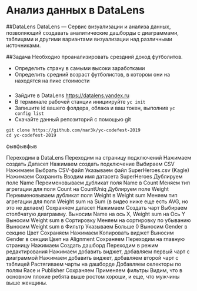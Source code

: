 # Анализ данных в DataLens

##DataLens
DataLens — Cервис визуализации и анализа данных, позволяющий создавать аналитические дашборды с диаграммами, таблицами и другими вариантами визуализации над различными источниками.

##Задача
Необходио проанализировать срездний доход футболитов.
* Определить страну в самыми высоки заработками
* Определить средний возраст футболистов, в котором они на находятся на пике стоимости

### 
* Зайдите в DataLens https://datalens.yandex.ru
* В терминале рабочей станции инициируйте `yc init`
* Запишите id вашего фолдера, облака и ваш токен, выполнив `yc config list`
* Скачайте данный репозиторий с помощью git
```
git clone https://github.com/nar3k/yc-codefest-2019
cd yc-codefest-2019
```
фывфывфыв



Переходим в DataLens
Переходим на страницу подключений
Нажимаем создать Датасет
Нажимаем создать подключение
Выбираем CSV
Нажимаем Выбрать CSV-файл
Указываем файл SuperHeroes.csv (Kagle)
Нажимаем Сохранить
Вводим имя датасета SuperHeroes
Дублируем поле Name
Переименовываем дубликат поля Name в Count
Меняем тип агрегации для поля Count на CountUniq
Дублируем поле Weight
Переименовываем дубликат поля Weight в Weight sum
Меняем тип агрегации для поля Weight sum на Sum (в видео ниже еще есть AVG, но это не делаем)
Сохраняем датасет
Нажимаем Создать чарт
Выбираем столбчатую диаграмму. Выносим Name на ось X, Weight sum на Ось Y
Выносим Weight sum в Сортировку
Меняем на сортировку по убыванию
Выносим Weight sum в Фильтр
Указываем Больше 0
Выносим Gender в секцию Цвет
Сохраняем
Нажимаем Копировать виджет
Выносим Gender в секции Цвет на Alignment
Сохраняем
Переходим на главную страницу
Нажимаем Создать дашборд
Переходим в режим редактирования
Нажимаем добавить виджет, добавляем первый чарт с диаграммой
Нажимаем добавить виджет, добавляем второй чарт с таблицей
Растягиваем чарты на дашборде
Добавляем селекторы по полям Race и Publisher
Сохраняем
Применяем фильтры
Видим, что в основном плохие ребята выше ростом хороши, и еще, что мужчины выше женщины.
